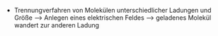 - Trennungverfahren von Molekülen unterschiedlicher Ladungen und Größe 
--> Anlegen eines elektrischen Feldes --> geladenes Molekül wandert zur anderen Ladung 
